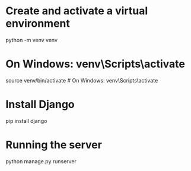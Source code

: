 # Create and activate a virtual environment
python -m venv venv

# On Windows: venv\Scripts\activate
source venv/bin/activate  # On Windows: venv\Scripts\activate

# Install Django
pip install django

# Running the server 
python manage.py runserver 